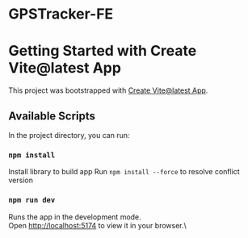 # GPSTracker-FE
# Getting Started with Create Vite@latest App

This project was bootstrapped with [Create Vite@latest App](https://vitejs.dev/guide/).

## Available Scripts

In the project directory, you can run:

### `npm install`

Install library to build app
Run `npm install --force` to resolve conflict version 

### `npm run dev`

Runs the app in the development mode.\
Open [http://localhost:5174](http://localhost:5174) to view it in your browser.\
